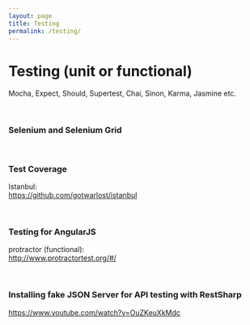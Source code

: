 ```yaml
---
layout: page
title: Testing
permalink: /testing/
---
```


# Testing (unit or functional)

Mocha, Expect, Should, Supertest, Chai, Sinon, Karma, Jasmine etc.


<br/>

### Selenium and Selenium Grid



<br/>

### Test Coverage

Istanbul:  
https://github.com/gotwarlost/istanbul


<br/>

### Testing for AngularJS

protractor (functional):  
http://www.protractortest.org/#/



<br/>

### Installing fake JSON Server for API testing with RestSharp

https://www.youtube.com/watch?v=OuZKeuXkMdc